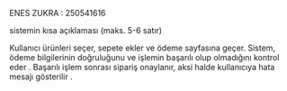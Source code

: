 ENES ZUKRA : 250541616

sistemin kısa açıklaması (maks. 5-6 satır)

Kullanıcı ürünleri seçer, sepete ekler ve ödeme sayfasına geçer. 
Sistem, ödeme bilgilerinin doğruluğunu ve işlemin başarılı olup olmadığını kontrol eder . 
Başarılı işlem sonrası sipariş onaylanır, aksi halde kullanıcıya hata mesajı gösterilir .
